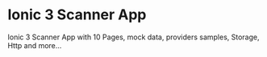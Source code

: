 # Ionic 3 Scanner App

Ionic 3 Scanner App with 10 Pages, mock data, providers samples, Storage, Http and more...
